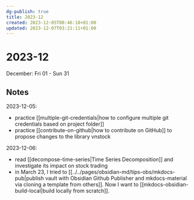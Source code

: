 ```yaml
---
dg-publish: true
title: 2023-12
created: 2023-12-05T00:46:18+01:00
updated: 2023-12-07T03:21:11+01:00
---
```


# 2023-12

December: Fri 01 - Sun 31

## Notes

2023-12-05:
- practice [[multiple-git-credentials|how to configure multiple git credentials based on project folder]]
- practice [[contribute-on-github|how to contribute on GitHub]] to propose changes to the library vnstock

2023-12-06:
- read [[decompose-time-series|Time Series Decomposition]] and investigate its impact on stock trading
- in March 23, I tried to [[../../pages/obsidian-md/tips-obs/mkdocs-pub|publish vault with Obsidian Github Publisher and mkdocs-material via cloning a template from others]]. Now I want to [[mkdocs-obsidian-build-local|build locally from scratch]].